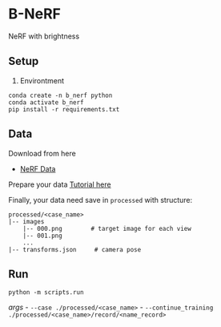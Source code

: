 # B-NeRF
NeRF with brightness

## Setup  
1. Environtment
```shell
conda create -n b_nerf python
conda activate b_nerf
pip install -r requirements.txt
```  
## Data
Download from here  
- [NeRF Data](https://drive.google.com/drive/folders/128yBriW1IG_3NJ5Rp7APSTZsJqdJdfc1)

Prepare your data [Tutorial here](https://github.com/congdinhchi/B-NeRF/tree/main/data)

Finally, your data need save in `processed` with structure:
```
processed/<case_name>
|-- images
    |-- 000.png        # target image for each view
    |-- 001.png
    ...
|-- transforms.json     # camera pose
```  
## Run

`python -m scripts.run`  

*args*
    - `--case ./processed/<case_name>`
    - `--continue_training  ./processed/<case_name>/record/<name_record>`

    


